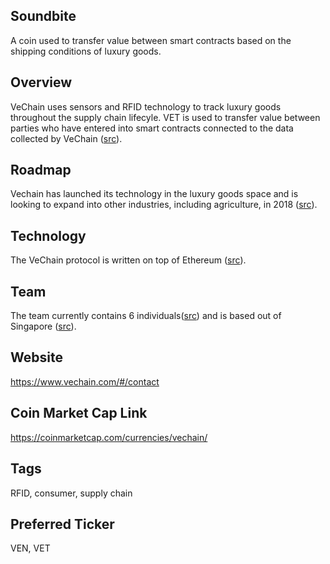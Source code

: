 ## Soundbite

A coin used to transfer value between smart contracts based on the shipping conditions of luxury goods. 

## Overview

VeChain uses sensors and RFID technology to track luxury goods throughout the supply chain lifecyle. VET is used to transfer value between parties who have entered into smart contracts connected to the data collected by VeChain ([src](https://vechainfoundation.com/en/)).

## Roadmap

Vechain has launched its technology in the luxury goods space and is looking to expand into other industries, including agriculture, in 2018 ([src](https://www.vechain.com/#/support/01)).

## Technology

The VeChain protocol is written on top of Ethereum ([src](https://www.vechain.com/#/support/01)).

## Team

The team currently contains 6 individuals([src](https://vechainfoundation.com/en/#team)) and is based out of Singapore ([src](https://www.vechain.com/#/about)). 

## Website

https://www.vechain.com/#/contact

## Coin Market Cap Link

https://coinmarketcap.com/currencies/vechain/

## Tags

RFID, consumer, supply chain

## Preferred Ticker

VEN, VET
